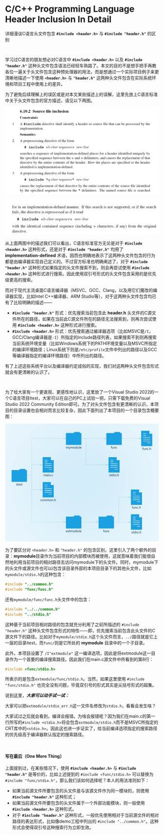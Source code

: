 # C/C++ Programming Language Header Inclusion In Detail
详细漫谈C语言头文件包含 **`#include <header.h>`** 与 **`#include "header.h"`** 的区别

<br />

学习过C语言的朋友想必对C语言中 **`#include <header.h>`** 以及 **`#include "header.h"`** 这种头文件包含语法已经轻车熟路了。本文的目的不是想手把手再教各位一遍关于头文件包含这种预处理器的用法，而是想通过一个实际项目例子来更清晰地描述一下使用 **`<header.h>`** 与 **`"header.h"`** 这两种头文件包含在实际系统环境和项目工程中使用上的差异。

为了避免后续理解上的误区或是对本文某些描述上的误解，这里先放上C语言标准中关于头文件包含的官方描述，请见以下两图。

![iso_inclusion1](images/inclusion1.png)

![iso_inclusion2](images/inclusion2.png)

从上面两图中的描述我们可以看出，C语言标准官方无论是对于 **`#include <header.h>`** 这种形式，还是对于 **`#include "header.h"`** 均用了 **implementation-defined** 术语，因而也明确地表示了这两种头文件包含的行为都是由编译器实现自己定义的。不过官方标准也明确阐述了，对于 **`#include "header.h"`** 这种形式如果指定的头文件搜索不到，则会再尝试使用 **`#include <header.h>`** 这种形式进行搜索。因此使用双引号形式的头文件包含采用的是优先级更高的搜索。

而对于现代主流桌面C语言编译器（MSVC、GCC、Clang，以及用它们魔改的编译器实现，比如Intel C++编译器、ARM Studio等），对于这两种头文件包含均已有了比较明确的描述——

- **`#include "header.h"`** 形式：优先搜索当前包含此 **header.h** 头文件的C源文件所在的路径，如果在当前此C源文件所在的路径无法搜索到，则再次尝试使用 **`#include <header.h>`** 这种形式进行搜索。
- **`#include <header.h>`** 形式：优先搜索通过编译器选项（比如MSVC是`/I`，GCC/Clang编译器是`-I`）所指定的include路径列表，如果搜索不到则再搜索当前系统环境变量（比如Windows系统下的PATH环境变量以及MSVC所指定的编译环境路径；Linux系统下则是`/etc/profile`文件中列出的路径以及GCC等编译器指定的编译环境路径）中所列出的路径。

有了上述这些系统平台以及编译器约定成俗的实现，我们对这两种头文件包含形式就会有更清晰的认识了。

<br />

为了给大家有一个更直观、更感性地认识，这里放了一个Visual Studio 2022的一个C语言项目itest，大家可以在自己的PC上试验一把，只需下载免费的Visual Studio 2022 Community Edition即可。为了对头文件包含有更清晰的认识，本项目的目录设置也会相对而言比较复杂，因此下面列出了本项目的一个目录包含概要图：

![inclusion](images/inclusion.jpg)

为了要区分对 `<header.h>` 和 `"header.h"` 的包含区别，这里引入了两个额外的目录：**mymodule**目录作为当前项目的内部模块而被使用，这就意味着我们能很自然地利用当前项目的相对路径去访问mymodule下的头文件。同时，mymodule下的头文件或源文件也可以i包含该目录外部的本项目目录下的其他头文件，比如`mymodule/stdio.h`的这种包含：
```c
#include "../common.h"
#include "func/func.h"
```

还有`mymodule/func/func.h`头文件中的包含：
```c
#include "../../common.h"
#include "../stdio.h"
```
这种基于当前项目相对路径的包含就充分利用了之前所描述的 `#include "header.h"` 这种头文件包含形式的特性——即，优先搜索当前包含此头文件的C源文件下的路径。比如对于`mymodule/stdio.h`这个头文件而言，`../`路径就是它上一层的目录itest，而`func/`则是它所处的 **mymodule** 目录中的一个子目录。

此外，本项目设置了 `/I"extmodule"` 这一编译选项，因此是将extmodule这一目录作为一个首要的编译搜索路径。因此我们在main.c源文件中所看到的第8行：
```c
#include <func/stdio.h>
```
所表示的是包含`extmodule/func/stdio.h`。当然，如果这里使用 `#include "func/stdio.h"` 也完全没有问题，毕竟双引号的形式其实是尖括号形式的超集。

说到这里，***大家可以动手试一试：***

大家可以把`extmodule/stdio_err.h`这一文件名修改为`stdio.h`，看看会发生啥？

大家试过之后就会看到，编译会报错。为啥会报错呢？因为我们在main.c的第一行所写的`#include <stdio.h>`将会包含`extmodule/stdio.h`而不是MSVC所指定的CRT库中的`<stdio.h>`。因此这也进一步证实了，给当前编译选项指定的搜索路径的优先级高于编译器默认指定的搜索路径。

<br />

#### 写在最后（One More Thing）

上面提到过，在某些情况下，使用 **`#include <header.h>`** 与 **`#include "header.h"`** 是等价的，比如上述提到的 `#include <func/stdio.h>` 可以替换为 `#include "func/stdio.h"`，那么我们该如何选择呢？本人的用法准则如下：

- 如果当前源文件所要包含的头文件是与该源文件作为同一模块的，则使用 **`#include "header.h"`** 这种形式；
- 如果当前源文件所要包含的头文件属于一个外部功能模块，则一般使用 **`#include <header.h>`** 这种形式。
- 对于 **`#include "header.h"`** 这种形式，一般优先使用相对于当前源文件的相对路径的表达形式，比如像demo工程中列出的 `#include "../common.h"`。这种形式会使得双引号这种搜索行为立即生效。


